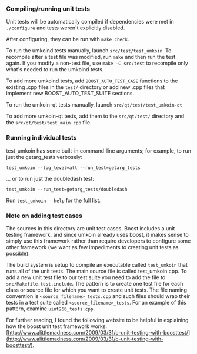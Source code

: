 ### Compiling/running unit tests

Unit tests will be automatically compiled if dependencies were met in `./configure`
and tests weren't explicitly disabled.

After configuring, they can be run with `make check`.

To run the umkoind tests manually, launch `src/test/test_umkoin`. To recompile
after a test file was modified, run `make` and then run the test again. If you
modify a non-test file, use `make -C src/test` to recompile only what's needed
to run the umkoind tests.

To add more umkoind tests, add `BOOST_AUTO_TEST_CASE` functions to the existing
.cpp files in the `test/` directory or add new .cpp files that
implement new BOOST_AUTO_TEST_SUITE sections.

To run the umkoin-qt tests manually, launch `src/qt/test/test_umkoin-qt`

To add more umkoin-qt tests, add them to the `src/qt/test/` directory and
the `src/qt/test/test_main.cpp` file.

### Running individual tests

test_umkoin has some built-in command-line arguments; for
example, to run just the getarg_tests verbosely:

    test_umkoin --log_level=all --run_test=getarg_tests

... or to run just the doubledash test:

    test_umkoin --run_test=getarg_tests/doubledash

Run `test_umkoin --help` for the full list.

### Note on adding test cases

The sources in this directory are unit test cases.  Boost includes a
unit testing framework, and since umkoin already uses boost, it makes
sense to simply use this framework rather than require developers to
configure some other framework (we want as few impediments to creating
unit tests as possible).

The build system is setup to compile an executable called `test_umkoin`
that runs all of the unit tests.  The main source file is called
test_umkoin.cpp. To add a new unit test file to our test suite you need 
to add the file to `src/Makefile.test.include`. The pattern is to create 
one test file for each class or source file for which you want to create 
unit tests.  The file naming convention is `<source_filename>_tests.cpp` 
and such files should wrap their tests in a test suite 
called `<source_filename>_tests`. For an example of this pattern, 
examine `uint256_tests.cpp`.

For further reading, I found the following website to be helpful in
explaining how the boost unit test framework works:
[http://www.alittlemadness.com/2009/03/31/c-unit-testing-with-boosttest/](http://www.alittlemadness.com/2009/03/31/c-unit-testing-with-boosttest/).
